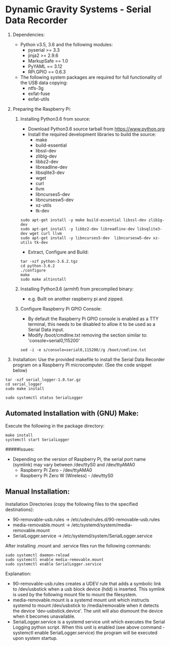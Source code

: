 Dynamic Gravity Systems - Serial Data Recorder
==============================================

1. Dependencies:
 	- Python v3.5, 3.6 and the following modules:
		- pyserial >= 3.3
		- jinja2 >= 2.9.6
		- MarkupSafe == 1.0
		- PyYAML == 3.12
		- RPi.GPIO == 0.6.3
	- The following system packages are required for full functionality of the USB data copying:
		- ntfs-3g
		- exfat-fuse
		- exfat-utils
2. Preparing the Raspberry Pi:
	1. Installing Python3.6 from source:
		- Download Python3.6 source tarball from https://www.python.org 
		- Install the required development libraries to build the source:
			- make
			- build-essential
			- libssl-dev
			- zliblg-dev
			- libbz2-dev
			- libreadline-dev
			- libsqlite3-dev
			- wget
			- curl
			- llvm
			- libncurses5-dev
			- libncursesw5-dev
			- xz-utils
			- tk-dev
		```commandline
		sudo apt-get install -y make build-essential libssl-dev zlib1g-dev   
		sudo apt-get install -y libbz2-dev libreadline-dev libsqlite3-dev wget curl llvm 
		sudo apt-get install -y libncurses5-dev  libncursesw5-dev xz-utils tk-dev
		```
		- Extract, Configure and Build:
		```commandline
		tar -xzf python-3.6.2.tgz 
		cd python-3.6.2
		./configure
		make
		sudo make altinstall
		```
	
	2. Installing Python3.6 (armhf) from precompiled binary:
		- e.g. Built on another raspberry pi and zipped.
	3. Configure Raspberry Pi GPIO Console:
		- By default the Raspberry Pi GPIO console is enabled as a TTY terminal, this needs to be disabled to allow it 
		to be used as a Serial Data input.
		- Modify /boot/cmdline.txt removing the section similar to: 'console=serial0,115200'
 		```commandline
		sed -i -e s/console=serial0,115200//g /boot/cmdline.txt
		``` 
 	
3. Installation:
	Use the provided makefile to install the Serial Data Recorder program on a Raspberry PI microcomputer. (See the code snippet below)
	
```commandline
tar -xzf serial_logger-1.0.tar.gz 
cd serial_logger
sudo make install

sudo systemctl status SerialLogger
  ```
  

Automated Installation with (GNU) Make:
---------------------------------------
Execute the following in the package directory:
```
make install
systemctl start SerialLogger
```

#####Issues:

- Depending on the version of Raspberry Pi, the serial port name (symlink) may vary between /dev/ttyS0 and /dev/ttyAMA0
  - Raspberry Pi Zero - /dev/ttyAMA0
  - Raspberry Pi Zero W (Wireless) - /dev/ttyS0


Manual Installation:
--------------------

Installation Directories (copy the following files to the specified destinations):
  - 90-removable-usb.rules -> /etc/udev/rules.d/90-removable-usb.rules
  - media-removable.mount -> /etc/systemd/system/media-removable.mount
  - SerialLogger.service -> /etc/systemd/system/SerialLogger.service

After installing .mount and .service files run the following commands:
```commandline
sudo systemctl daemon-reload
sudo systemctl enable media-removable.mount
sudo systemctl enable SerialLogger.service
```

Explanation:
- 90-removable-usb.rules creates a UDEV rule that adds a symbolic link to /dev/usbstick when a usb block device (hdd)
is inserted. This symlink is used by the following mount file to mount the filesystem.
- media-removable.mount is a systemd mount unit which instructs systemd to mount /dev/usbstick to /media/removable when
it detects the device 'dev-usbstick.device'. The unit will also dismount the device when it becomes unavailable.
- SerialLogger.service is a systemd service unit which executes the Serial Logging python script. When this unit is
enabled (see above command - systemctl enable SerialLogger.service) the program will be executed upon system startup.
